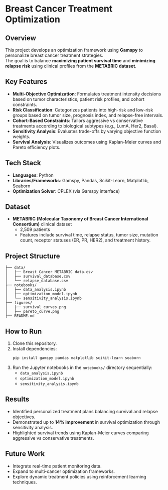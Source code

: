 # Breast Cancer Treatment Optimization

## Overview
This project develops an optimization framework using **Gamspy** to personalize breast cancer treatment strategies.  
The goal is to balance **maximizing patient survival time** and **minimizing relapse risk** using clinical profiles from the **METABRIC dataset**.

## Key Features
- **Multi-Objective Optimization**: Formulates treatment intensity decisions based on tumor characteristics, patient risk profiles, and cohort constraints.
- **Risk Classification**: Categorizes patients into high-risk and low-risk groups based on tumor size, prognosis index, and relapse-free intervals.
- **Cohort-Based Constraints**: Tailors aggressive vs conservative treatments according to biological subtypes (e.g., LumA, Her2, Basal).
- **Sensitivity Analysis**: Evaluates trade-offs by varying objective function weights.
- **Survival Analysis**: Visualizes outcomes using Kaplan-Meier curves and Pareto efficiency plots.

## Tech Stack
- **Languages**: Python
- **Libraries/Frameworks**: Gamspy, Pandas, Scikit-Learn, Matplotlib, Seaborn
- **Optimization Solver**: CPLEX (via Gamspy interface)

## Dataset
- **METABRIC (Molecular Taxonomy of Breast Cancer International Consortium)** clinical dataset  
  - 2,509 patients
  - Features include survival time, relapse status, tumor size, mutation count, receptor statuses (ER, PR, HER2), and treatment history.

## Project Structure
```
├── data/
│   ├── Breast Cancer METABRIC data.csv
│   ├── survival_database.csv
│   └── relapse_database.csv
├── notebooks/
│   ├── data_analysis.ipynb
│   ├── optimization_model.ipynb
│   └── sensitivity_analysis.ipynb
├── figures/
│   ├── survival_curves.png
│   ├── pareto_curve.png
├── README.md
```

## How to Run
1. Clone this repository.
2. Install dependencies:
   ```bash
   pip install gamspy pandas matplotlib scikit-learn seaborn
   ```
3. Run the Jupyter notebooks in the `notebooks/` directory sequentially:
   - `data_analysis.ipynb`
   - `optimization_model.ipynb`
   - `sensitivity_analysis.ipynb`

## Results
- Identified personalized treatment plans balancing survival and relapse objectives.
- Demonstrated up to **14% improvement** in survival optimization through sensitivity analysis.
- Highlighted survival trends using Kaplan-Meier curves comparing aggressive vs conservative treatments.

## Future Work
- Integrate real-time patient monitoring data.
- Expand to multi-cancer optimization frameworks.
- Explore dynamic treatment policies using reinforcement learning techniques.


